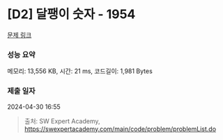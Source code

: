 # [D2] 달팽이 숫자 - 1954 

[문제 링크](https://swexpertacademy.com/main/code/problem/problemDetail.do?contestProbId=AV5PobmqAPoDFAUq) 

### 성능 요약

메모리: 13,556 KB, 시간: 21 ms, 코드길이: 1,981 Bytes

### 제출 일자

2024-04-30 16:55



> 출처: SW Expert Academy, https://swexpertacademy.com/main/code/problem/problemList.do